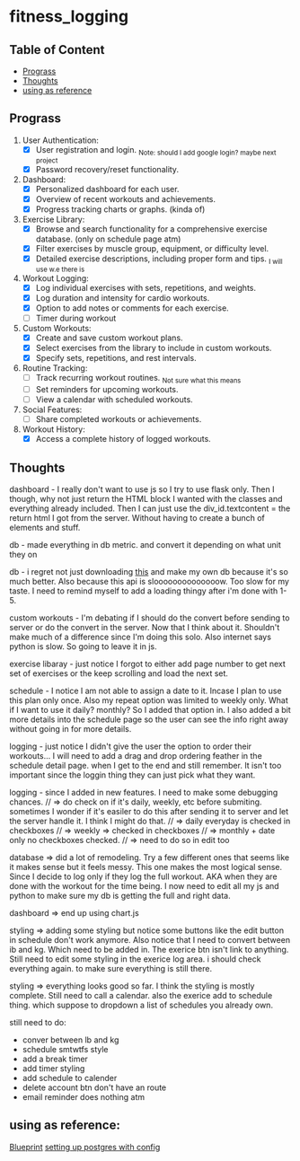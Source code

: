 # fitness_logging

## Table of Content

- [Prograss](#Prograss)
- [Thoughts](#Thoughts)
- [using as reference](#using-as-reference)

## Prograss

1. User Authentication:
   - [x] User registration and login. <sub>Note: should I add google login? maybe next project</sub>
   - [x] Password recovery/reset functionality.
2. Dashboard:
   - [x] Personalized dashboard for each user.
   - [x] Overview of recent workouts and achievements.
   - [x] Progress tracking charts or graphs. (kinda of)
3. Exercise Library:
   - [x] Browse and search functionality for a comprehensive exercise database. (only on schedule page atm)
   - [x] Filter exercises by muscle group, equipment, or difficulty level.
   - [x] Detailed exercise descriptions, including proper form and tips. <sub>I will use w.e there is </sub>
4. Workout Logging:
   - [x] Log individual exercises with sets, repetitions, and weights.
   - [x] Log duration and intensity for cardio workouts.
   - [x] Option to add notes or comments for each exercise.
   - [ ] Timer during workout
5. Custom Workouts:
   - [x] Create and save custom workout plans.
   - [x] Select exercises from the library to include in custom workouts.
   - [x] Specify sets, repetitions, and rest intervals.
6. Routine Tracking:
   - [ ] Track recurring workout routines. <sub>Not sure what this means</sub>
   - [ ] Set reminders for upcoming workouts.
   - [ ] View a calendar with scheduled workouts.
7. Social Features:
   - [ ] Share completed workouts or achievements.
8. Workout History:
   - [x] Access a complete history of logged workouts.

## Thoughts

dashboard - I really don't want to use js so I try to use flask only. Then I though, why not just return the HTML block I wanted with the classes and everything already included. Then I can just use the div_id.textcontent = the return html I got from the server. Without having to create a bunch of elements and stuff.

db - made everything in db metric. and convert it depending on what unit they on

db - i regret not just downloading [this](https://github.com/yuhonas/free-exercise-db) and make my own db because it's so much better. Also because this api is sloooooooooooooow. Too slow for my taste. I need to remind myself to add a loading thingy after i'm done with 1-5.

custom workouts - I'm debating if I should do the convert before sending to server or do the convert in the server. Now that I think about it. Shouldn't make much of a difference since I'm doing this solo. Also internet says python is slow. So going to leave it in js.

exercise libaray - just notice I forgot to either add page number to get next set of exercises or the keep scrolling and load the next set.

schedule - I notice I am not able to assign a date to it. Incase I plan to use this plan only once. Also my repeat option was limited to weekly only. What if I want to use it daily? monthly? So I added that option in. I also added a bit more details into the schedule page so the user can see the info right away without going in for more details.

logging - just notice I didn't give the user the option to order their workouts... I will need to add a drag and drop ordering feather in the schedule detail page. when I get to the end and still remember. It isn't too important since the loggin thing they can just pick what they want.

logging - since I added in new features. I need to make some debugging chances.
// => do check on if it's daily, weekly, etc before submiting. sometimes I wonder if it's easiler to do this after sending it to server and let the server handle it. I think I might do that.
// => daily everyday is checked in checkboxes
// => weekly => checked in checkboxes
// => monthly + date only no checkboxes checked.
// => need to do so in edit too

database => did a lot of remodeling. Try a few different ones that seems like it makes sense but it feels messy. This one makes the most logical sense. Since I decide to log only if they log the full workout. AKA when they are done with the workout for the time being. I now need to edit all my js and python to make sure my db is getting the full and right data.

dashboard => end up using chart.js

styling => adding some styling but notice some buttons like the edit button in schedule don't work anymore. Also notice that I need to convert between ib and kg. Which need to be added in. The exerice btn isn't link to anything. Still need to edit some styling in the exerice log area. i should check everything again. to make sure everything is still there.

styling => everything looks good so far. I think the styling is mostly complete. Still need to call a calendar. also the exerice add to schedule thing. which suppose to dropdown a list of schedules you already own.

still need to do:

- conver between lb and kg
- schedule smtwtfs style
- add a break timer
- add timer styling
- add schedule to calender
- delete account btn don't have an route
- email reminder does nothing atm

## using as reference:

[Blueprint](https://realpython.com/flask-blueprint/)
[setting up postgres with config](https://realpython.com/flask-by-example-part-2-postgres-sqlalchemy-and-alembic/)
